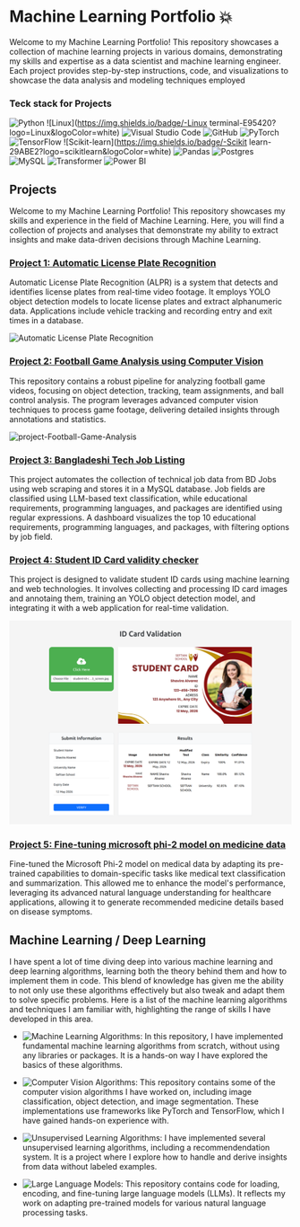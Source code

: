 # Machine Learning Portfolio 💥

Welcome to my Machine Learning Portfolio! This repository showcases a collection of 
machine learning projects in various domains, demonstrating my skills and expertise 
as a data scientist and machine learning engineer. Each project provides step-by-step 
instructions, code, and visualizations to showcase the data analysis and modeling 
techniques employed



### Teck stack for Projects 

![Python](https://img.shields.io/badge/-Python-3776AB?logo=python&logoColor=white)
![Linux](https://img.shields.io/badge/-Linux terminal-E95420?logo=Linux&logoColor=white)
![Visual Studio Code](https://img.shields.io/badge/-Visual%20Studio%20Code-0078d7?logo=visual-studio-code&logoColor=white)
![GitHub](https://img.shields.io/badge/-GitHub-121011?logo=github&logoColor=white)
![PyTorch](https://img.shields.io/badge/-PyTorch-CC3333?logo=pytorch&logoColor=white)
![TensorFlow](https://img.shields.io/badge/-TensorFlow-FF6F00?logo=tensorflow&logoColor=white)
![Scikit-learn](https://img.shields.io/badge/-Scikit learn-29ABE2?logo=scikitlearn&logoColor=white)
![Pandas](https://img.shields.io/badge/-Pandas-150458?logo=pandas&logoColor=white)
![Postgres](https://img.shields.io/badge/-Postgres-316192?logo=postgresql&logoColor=white)
![MySQL](https://img.shields.io/badge/-MySQL-0078d7?logo=mysql&logoColor=white)
![Transformer](https://img.shields.io/badge/-Transformer-black?logo=transformer&logoColor=white)
![Power BI](https://img.shields.io/badge/-Power%20BI-F2C811?logo=powerbi&logoColor=black)





<!-- ## Table of Contents

- [Project 1: Automatic License Plate Recognition](https://github.com/tushar2704/Sales-for-Retail-and-Food-Services)
- [Project 2: Football Game Analysis using Computer Vision](https://github.com/m4hfuj/football-game-analysis)
- [Project 3: Bangladeshi Tech Job Listing](https://github.com/m4hfuj/football-game-analysis)
- [Project 4: Student ID Card validity checker](https://github.com/m4hfuj/Student-ID-card-validity-checker)
- [Project 5: Fine-tuning microsoft phi-2 model on medicine data](https://github.com/m4hfuj/Large-Language-Models/blob/main/Fine%20Tuning%20microsoft%20phi-2%20on%20medicine%20dataset.ipynb)

---
- [<ins><b>©2023 Mirza Mahfuj Hossain. All rights reserved</b></ins>]()
--- -->

## Projects

Welcome to my Machine Learning Portfolio! This repository showcases my skills and 
experience in the field of Machine Learning. Here, you will find a collection of 
projects and analyses that demonstrate my ability to extract insights and make 
data-driven decisions through Machine Learning.


### [Project 1: Automatic License Plate Recognition](https://github.com/tushar2704/Sales-for-Retail-and-Food-Services)

Automatic License Plate Recognition (ALPR) is a system that detects and identifies 
license plates from real-time video footage. It employs YOLO object detection 
models to locate license plates and extract alphanumeric data. Applications 
include vehicle tracking and recording entry and exit times in a database.

![Automatic License Plate Recognition](assets/project-alpr.gif)



### [Project 2: Football Game Analysis using Computer Vision](https://github.com/m4hfuj/football-game-analysis)

This repository contains a robust pipeline for analyzing football game videos, focusing on 
object detection, tracking, team assignments, and ball control analysis. The program leverages 
advanced computer vision techniques to process game footage, delivering detailed insights 
through annotations and statistics.

![project-Football-Game-Analysis](assets/project-Football-Game-Analysis.gif)



### [Project 3: Bangladeshi Tech Job Listing](https://github.com/m4hfuj/football-game-analysis)

This project automates the collection of technical job data from BD Jobs using 
web scraping and stores it in a MySQL database. Job fields are classified using 
LLM-based text classification, while educational requirements, programming 
languages, and packages are identified using regular expressions. A dashboard 
visualizes the top 10 educational requirements, programming languages, and 
packages, with filtering options by job field.



### [Project 4: Student ID Card validity checker](https://github.com/m4hfuj/Student-ID-card-validity-checker)

This project is designed to validate student ID cards using machine learning and 
web technologies. It involves collecting and processing ID card images and annotaing them, 
training an YOLO object detection model, and integrating it with a web application for 
real-time validation.

![project-Student-ID-Card-validity](assets/project-Student-ID-Card-validity.png)



### [Project 5: Fine-tuning microsoft phi-2 model on medicine data](https://github.com/m4hfuj/Large-Language-Models/blob/main/Fine%20Tuning%20microsoft%20phi-2%20on%20medicine%20dataset.ipynb)

Fine-tuned the Microsoft Phi-2 model on medical data by adapting its pre-trained 
capabilities to domain-specific tasks like medical text classification and summarization. 
This allowed me to enhance the model's performance, leveraging its advanced natural 
language understanding for healthcare applications, allowing it to generate recommended 
medicine details based on disease symptoms.




## Machine Learning / Deep Learning

I have spent a lot of time diving deep into various machine learning and deep learning algorithms, 
learning both the theory behind them and how to implement them in code. This 
blend of knowledge has given me the ability to not only use these algorithms 
effectively but also tweak and adapt them to solve specific problems. Here is a 
list of the machine learning algorithms and techniques I am familiar with, 
highlighting the range of skills I have developed in this area.


- ![Machine Learning Algorithms](https://github.com/m4hfuj/Machine-Learning-Algorithms): In this repository, 
  I have implemented fundamental machine learning algorithms from scratch, without using any libraries or 
  packages. It is a hands-on way I have explored the basics of these algorithms.

- ![Computer Vision Algorithms](https://github.com/m4hfuj/Computer-Vision-Algorithms): This repository 
  contains some of the computer vision algorithms I have worked on, including image classification, 
  object detection, and image segmentation. These implementations use frameworks like PyTorch and 
  TensorFlow, which I have gained hands-on experience with.

- ![Unsupervised Learning Algorithms](https://github.com/m4hfuj/unsupervised-learning): I have implemented 
  several unsupervised learning algorithms, including a recommendendation system. It is a project where I explore 
  how to handle and derive insights from data without labeled examples.

- ![Large Language Models](https://github.com/m4hfuj/Large-Language-Models): This repository contains 
  code for loading, encoding, and fine-tuning large language models (LLMs). It reflects my work on 
  adapting pre-trained models for various natural language processing tasks.







